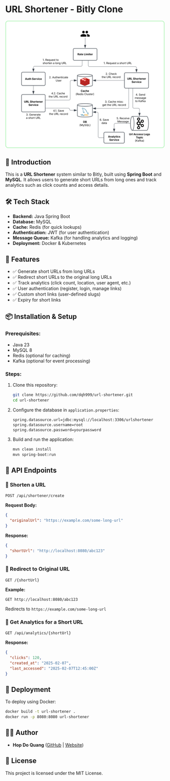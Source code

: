 # URL Shortener - Bitly Clone
![Architechture](architecture.svg)
## 🚀 Introduction
This is a **URL Shortener** system similar to Bitly, built using **Spring Boot** and **MySQL**. It allows users to generate short URLs from long ones and track analytics such as click counts and access details.

## 🛠 Tech Stack
- **Backend:** Java Spring Boot
- **Database:** MySQL
- **Cache:** Redis (for quick lookups)
- **Authentication:** JWT (for user authentication)
- **Message Queue:** Kafka (for handling analytics and logging)
- **Deployment:** Docker & Kubernetes

## 📌 Features
- ✅ Generate short URLs from long URLs
- ✅ Redirect short URLs to the original long URLs
- ✅ Track analytics (click count, location, user agent, etc.)
- ✅ User authentication (register, login, manage links)
- ✅ Custom short links (user-defined slugs)
- ✅ Expiry for short links

## 📦 Installation & Setup

### Prerequisites:
- Java 23
- MySQL 8
- Redis (optional for caching)
- Kafka (optional for event processing)

### Steps:
1. Clone this repository:
   ```sh
   git clone https://github.com/dqh999/url-shortener.git
   cd url-shortener
   ```
2. Configure the database in `application.properties`:
   ```properties
   spring.datasource.url=jdbc:mysql://localhost:3306/urlshortener
   spring.datasource.username=root
   spring.datasource.password=yourpassword
   ```
3. Build and run the application:
   ```sh
   mvn clean install
   mvn spring-boot:run
   ```

## 📌 API Endpoints

### 🔹 Shorten a URL
```http
POST /api/shortener/create
```
**Request Body:**
```json
{
  "originalUrl": "https://example.com/some-long-url"
}
```
**Response:**
```json
{
  "shortUrl": "http://localhost:8080/abc123"
}
```

### 🔹 Redirect to Original URL
```http
GET /{shortUrl}
```
**Example:**
```
GET http://localhost:8080/abc123
```
Redirects to `https://example.com/some-long-url`

### 🔹 Get Analytics for a Short URL
```http
GET /api/analytics/{shortUrl}
```
**Response:**
```json
{
  "clicks": 120,
  "created_at": "2025-02-07",
  "last_accessed": "2025-02-07T12:45:00Z"
}
```

## 🚀 Deployment
To deploy using Docker:
```sh
docker build -t url-shortener .
docker run -p 8080:8080 url-shortener
```

## 👨‍💻 Author
- **Hop Do Quang** ([GitHub](https://github.com/dqh999) | [Website](https://dqhdev.com))

## 📜 License
This project is licensed under the MIT License.

